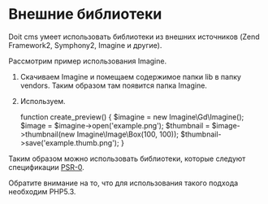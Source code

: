 Внешние библиотеки
==================

Doit cms умеет использовать библиотеки из внешних источников (Zend Framework2, Symphony2, Imagine и другие).

Рассмотрим пример использования Imagine.

1. Скачиваем Imagine и помещаем содержимое папки lib в папку vendors. Таким образом там появится папка Imagine.

2. Используем.

	function create_preview()
	{
		$imagine = new Imagine\Gd\Imagine();
		$image = $imagine->open('example.png');
		$thumbnail = $image->thumbnail(new Imagine\Image\Box(100, 100));
		$thumbnail->save('example.thumb.png');
	}
	
Таким образом можно использовать библиотеки, которые следуют спецификации [PSR-0](https://github.com/php-fig/fig-standards/blob/master/accepted/PSR-0.md).

Обратите внимание на то, что для использования такого подхода необходим PHP5.3.